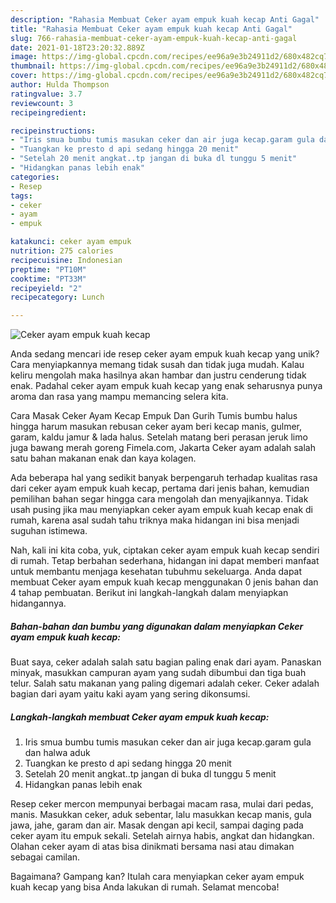 ```yaml
---
description: "Rahasia Membuat Ceker ayam empuk kuah kecap Anti Gagal"
title: "Rahasia Membuat Ceker ayam empuk kuah kecap Anti Gagal"
slug: 766-rahasia-membuat-ceker-ayam-empuk-kuah-kecap-anti-gagal
date: 2021-01-18T23:20:32.889Z
image: https://img-global.cpcdn.com/recipes/ee96a9e3b24911d2/680x482cq70/ceker-ayam-empuk-kuah-kecap-foto-resep-utama.jpg
thumbnail: https://img-global.cpcdn.com/recipes/ee96a9e3b24911d2/680x482cq70/ceker-ayam-empuk-kuah-kecap-foto-resep-utama.jpg
cover: https://img-global.cpcdn.com/recipes/ee96a9e3b24911d2/680x482cq70/ceker-ayam-empuk-kuah-kecap-foto-resep-utama.jpg
author: Hulda Thompson
ratingvalue: 3.7
reviewcount: 3
recipeingredient:

recipeinstructions:
- "Iris smua bumbu tumis masukan ceker dan air juga kecap.garam gula dan halwa aduk"
- "Tuangkan ke presto d api sedang hingga 20 menit"
- "Setelah 20 menit angkat..tp jangan di buka dl tunggu 5 menit"
- "Hidangkan panas lebih enak"
categories:
- Resep
tags:
- ceker
- ayam
- empuk

katakunci: ceker ayam empuk 
nutrition: 275 calories
recipecuisine: Indonesian
preptime: "PT10M"
cooktime: "PT33M"
recipeyield: "2"
recipecategory: Lunch

---
```



![Ceker ayam empuk kuah kecap](https://img-global.cpcdn.com/recipes/ee96a9e3b24911d2/680x482cq70/ceker-ayam-empuk-kuah-kecap-foto-resep-utama.jpg)

Anda sedang mencari ide resep ceker ayam empuk kuah kecap yang unik? Cara menyiapkannya memang tidak susah dan tidak juga mudah. Kalau keliru mengolah maka hasilnya akan hambar dan justru cenderung tidak enak. Padahal ceker ayam empuk kuah kecap yang enak seharusnya punya aroma dan rasa yang mampu memancing selera kita.

Cara Masak Ceker Ayam Kecap Empuk Dan Gurih Tumis bumbu halus hingga harum masukan rebusan ceker ayam beri kecap manis, gulmer, garam, kaldu jamur &amp; lada halus. Setelah matang beri perasan jeruk limo juga bawang merah goreng Fimela.com, Jakarta Ceker ayam adalah salah satu bahan makanan enak dan kaya kolagen.

Ada beberapa hal yang sedikit banyak berpengaruh terhadap kualitas rasa dari ceker ayam empuk kuah kecap, pertama dari jenis bahan, kemudian pemilihan bahan segar hingga cara mengolah dan menyajikannya. Tidak usah pusing jika mau menyiapkan ceker ayam empuk kuah kecap enak di rumah, karena asal sudah tahu triknya maka hidangan ini bisa menjadi suguhan istimewa.


Nah, kali ini kita coba, yuk, ciptakan ceker ayam empuk kuah kecap sendiri di rumah. Tetap berbahan sederhana, hidangan ini dapat memberi manfaat untuk membantu menjaga kesehatan tubuhmu sekeluarga. Anda dapat membuat Ceker ayam empuk kuah kecap menggunakan 0 jenis bahan dan 4 tahap pembuatan. Berikut ini langkah-langkah dalam menyiapkan hidangannya.

<!--inarticleads1-->

##### Bahan-bahan dan bumbu yang digunakan dalam menyiapkan Ceker ayam empuk kuah kecap:



Buat saya, ceker adalah salah satu bagian paling enak dari ayam. Panaskan minyak, masukkan campuran ayam yang sudah dibumbui dan tiga buah telur. Salah satu makanan yang paling digemari adalah ceker. Ceker adalah bagian dari ayam yaitu kaki ayam yang sering dikonsumsi. 

<!--inarticleads2-->

##### Langkah-langkah membuat Ceker ayam empuk kuah kecap:

1. Iris smua bumbu tumis masukan ceker dan air juga kecap.garam gula dan halwa aduk
1. Tuangkan ke presto d api sedang hingga 20 menit
1. Setelah 20 menit angkat..tp jangan di buka dl tunggu 5 menit
1. Hidangkan panas lebih enak


Resep ceker mercon mempunyai berbagai macam rasa, mulai dari pedas, manis. Masukkan ceker, aduk sebentar, lalu masukkan kecap manis, gula jawa, jahe, garam dan air. Masak dengan api kecil, sampai daging pada ceker ayam itu empuk sekali. Setelah airnya habis, angkat dan hidangkan. Olahan ceker ayam di atas bisa dinikmati bersama nasi atau dimakan sebagai camilan. 

Bagaimana? Gampang kan? Itulah cara menyiapkan ceker ayam empuk kuah kecap yang bisa Anda lakukan di rumah. Selamat mencoba!
